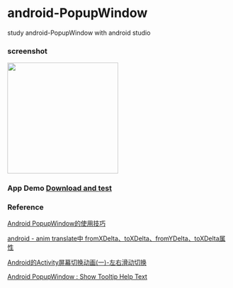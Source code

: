 # android-PopupWindow

study  android-PopupWindow with android studio




### screenshot

<img src="https://github.com/oliguo/android-PopupWindow/blob/master/screenshot-video/H30-U10HuaweiH30-U10vtl-solutionsltd07262015123847.gif" width="250"/>


### App Demo <a href="https://github.com/oliguo/android-PopupWindow/blob/master/apk/app-debug.apk">Download and test</a>


### Reference
<a href="http://www.cnblogs.com/sw926/p/3230659.html" target="_blank">Android PopupWindow的使用技巧</a>

<a href="http://blog.csdn.net/ztp800201/article/details/7387668" target="_blank">android - anim translate中 fromXDelta、toXDelta、fromYDelta、toXDelta属性</a>

<a href="http://www.oschina.net/question/97118_34343" target="_blank">Android的Activity屏幕切换动画(一)-左右滑动切换</a>

<a href="http://androidsrc.net/android-popupwindow-show-tooltip/" target="_blank">Android PopupWindow : Show Tooltip Help Text</a>

